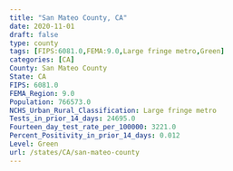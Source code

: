 ```yaml
---
title: "San Mateo County, CA"
date: 2020-11-01
draft: false
type: county
tags: [FIPS:6081.0,FEMA:9.0,Large fringe metro,Green]
categories: [CA]
County: San Mateo County
State: CA
FIPS: 6081.0
FEMA_Region: 9.0
Population: 766573.0
NCHS_Urban_Rural_Classification: Large fringe metro
Tests_in_prior_14_days: 24695.0
Fourteen_day_test_rate_per_100000: 3221.0
Percent_Positivity_in_prior_14_days: 0.012
Level: Green
url: /states/CA/san-mateo-county
---
```



